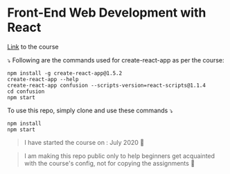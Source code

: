 # Front-End Web Development with React
[Link](https://www.coursera.org/learn/front-end-react) to the course

:arrow_heading_down: Following are the commands used for create-react-app as per the course:

```
npm install -g create-react-app@1.5.2
create-react-app --help
create-react-app confusion --scripts-version=react-scripts@1.1.4
cd confusion
npm start
```
To use this repo, simply clone and use these commands :arrow_heading_down: 
```
npm install
npm start
```
> I have started the course on : July 2020 :ocean: 

> I am making this repo public only to help beginners get acquainted with the course's config, not for copying the assignments :seedling:
